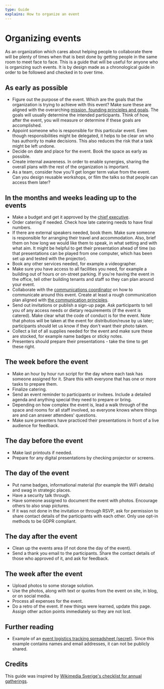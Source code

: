 ```yaml
---
type: Guide
explains: How to organize an event
---
```


# Organizing events

As an organization which cares about helping people to collaborate there will be plenty of times when that is best done by getting people in the same room to meet face to face. This is a guide that will be useful for anyone who is organizing such events. It is by design made as a chronological guide in order to be followed and checked in to over time.

## As early as possible

* Figure out the purpose of the event. Which are the goals that the organization is trying to achieve with this event? Make sure these are aligned with the overarching [mission, founding principles and goals](../../organization/mission.md). The goals will usually determine the intended participants. Think of how, after the event, you will measure or determine if these goals are accomplished.
* Appoint someone who is responsible for this particular event. Even though responsibilities might be delegated, it helps to be clear on who has authority to make decisions. This also reduces the risk that a task might be left undone.
* Decide on date and place for the event. Book the space as early as possible.
* Create internal awareness. In order to enable synergies, sharing the overall plans with the rest of the organization is important.
* As a team, consider how you'll get longer term value from the event. Can you design reusable workshops, or film the talks so that people can access them later?

## In the months and weeks leading up to the events

* Make a budget and get it approved by the [chief executive](../../organization/staff.md#chief).
* Order catering if needed. Check how late catering needs to have final numbers.
* If there are external speakers needed, book them. Make sure someone is responsible for arranging their travel and accommodation. Also, brief them on how long we would like them to speak, in what setting and with what aim. It might be helpful to get their presentation ahead of time (so that presentations can be played from one computer, which has been set up and tested with the projector).
* Book any other services needed, for example a videographer.
* Make sure you have access to all facilities you need, for example a building out of hours or on-street parking. If you're having the event in the office, tell other building tenants and staff so they can plan around your event.
* Collaborate with the [communications coordinator](../../organization/staff.md#coordinator) on how to communicate around this event. Create at least a rough communication plan aligned with [the communication principles](../communication/communication-principles.md).
* Send out invitations or publish a sign-up page. Ask participants to tell you of any access needs or dietary requirements (if the event is catered). Make clear what the code of conduct is for the event. Note that photos will be taken at the event for distribution/reuse by us later; participants should let us know if they don't want their photo taken.
* Collect a list of all supplies needed for the event and make sure these are stocked, for example name badges or sticky notes.
* Presenters should prepare their presentations - take the time to get these right.

## The week before the event

* Make an hour by hour run script for the day where each task has someone assigned for it. Share this with everyone that has one or more tasks to prepare them.
* Finalize catering.
* Send an event reminder to participants or invitees. Include a detailed agenda and anything special they need to prepare or bring.
* Depending on how complex the event is, lead a walk through of the space and rooms for all staff involved, so everyone knows where things are and can answer attendees' questions.
* Make sure presenters have practiced their presentations in front of a live audience for feedback.

## The day before the event

* Make last printouts if needed.
* Prepare for any digital presentations by checking projector or screens.

## The day of the event

* Put name badges, informational material (for example the WiFi details) and swag in strategic places.
* Have a security talk through.
* Have someone assigned to document the event with photos. Encourage others to also snap pictures.
* If it was not done in the invitation or through RSVP, ask for permission to share contact details of the participants with each other. Only use opt-in methods to be GDPR compliant.

## The day after the event

* Clean up the events area (if not done the day of the event).
* Send a thank you email to the participants. Share the contact details of those who approved of it, and ask for feedback.

## The week after the event

* Upload photos to some storage solution.
* Use the photos, along with text or quotes from the event on site, in blog, or on social media.
* Process all expenses for the event.
* Do a retro of the event. If new things were learned, update this page. Assign other action points immediately so they are not lost.

## Further reading

* Example of an [event logistics tracking spreadsheet (secret)](https://docs.google.com/spreadsheets/d/1l5-DuHCEq4cSF01vkUpZb806to-sqQ3BDcy2IAPpSMg/edit#gid=0). Since this example contains names and email addresses, it can not be publicly shared.

## Credits

This guide was inspired by [Wikimedia Sverige's checklist for annual gatherings](https://se.wikimedia.org/wiki/Checklista_för_årsmöte).
